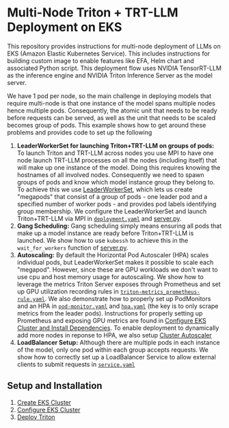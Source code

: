 # Multi-Node Triton + TRT-LLM Deployment on EKS

This repository provides instructions for multi-node deployment of LLMs on EKS (Amazon Elastic Kubernetes Service). This includes instructions for building custom image to enable features like EFA, Helm chart and associated Python script. This deployment flow uses NVIDIA TensorRT-LLM as the inference engine and NVIDIA Triton Inference Server as the model server.

We have 1 pod per node, so the main challenge in deploying models that require multi-node is that one instance of the model spans multiple nodes hence multiple pods. Consequently, the atomic unit that needs to be ready before requests can be served, as well as the unit that needs to be scaled becomes group of pods. This example shows how to get around these problems and provides code to set up the following

 1. **LeaderWorkerSet for launching Triton+TRT-LLM on groups of pods:**  To launch Triton and TRT-LLM across nodes you use MPI to have one node launch TRT-LLM processes on all the nodes (including itself) that will make up one instance of the model. Doing this requires knowing the hostnames of all involved nodes. Consequently we need to spawn groups of pods and know which model instance group they belong to. To achieve this we use [LeaderWorkerSet](https://github.com/kubernetes-sigs/lws/tree/main), which lets us create "megapods" that consist of a group of pods - one leader pod and a specified number of worker pods -  and provides pod labels identifying group membership. We configure the LeaderWorkerSet and launch Triton+TRT-LLM via MPI in [`deployment.yaml`](multinode_helm_chart/chart/templates/deployment.yaml) and [server.py](multinode_helm_chart/containers/server.py).
 2. **Gang Scheduling:** Gang scheduling simply means ensuring all pods that make up a model instance are ready before Triton+TRT-LLM is launched. We show how to use `kubessh` to achieve this in the `wait_for_workers` function of [server.py](multinode_helm_chart/containers/server.py).
 3. **Autoscaling:** By default the Horizontal Pod Autoscaler (HPA) scales individual pods, but LeaderWorkerSet makes it possible to scale each "megapod". However, since these are GPU workloads we don't want to use cpu and host memory usage for autoscaling. We show how to leverage the metrics Triton Server exposes through Prometheus and set up GPU utilization recording rules in [`triton-metrics_prometheus-rule.yaml`](multinode_helm_chart/triton-metrics_prometheus-rule.yaml). We also demonstrate how to properly set up PodMonitors and an HPA in [`pod-monitor.yaml`](multinode_helm_chart/chart/templates/pod-monitor.yaml) and [`hpa.yaml`](multinode_helm_chart/chart/templates/hpa.yaml) (the key is to only scrape metrics from the leader pods). Instructions for properly setting up Prometheus and exposing GPU metrics are found in [Configure EKS Cluster and Install Dependencies](https://github.com/Wenhan-Tan/EKS_Multinode_Triton_TRTLLM/blob/main/Cluster_Setup_Steps.md). To enable deployment to dynamically add more nodes in reponse to HPA, we also setup [Cluster Autoscaler](https://github.com/Wenhan-Tan/EKS_Multinode_Triton_TRTLLM/blob/main/Cluster_Setup_Steps.md#10-install-cluster-autoscaler)
 4. **LoadBalancer Setup:** Although there are multiple pods in each instance of the model, only one pod within each group accepts requests. We show how to correctly set up a LoadBalancer Service to allow external clients to submit requests in [`service.yaml`](multinode_helm_chart/chart/templates/service.yaml)


## Setup and Installation

 1. [Create EKS Cluster](https://github.com/Wenhan-Tan/EKS_Multinode_Triton_TRTLLM/blob/main/EKS_EFS_Creation_Steps.md)
 2. [Configure EKS Cluster](https://github.com/Wenhan-Tan/EKS_Multinode_Triton_TRTLLM/blob/main/Cluster_Setup_Steps.md)
 3. [Deploy Triton](https://github.com/Wenhan-Tan/EKS_Multinode_Triton_TRTLLM/blob/main/Triton_Deployment_Steps.md)
